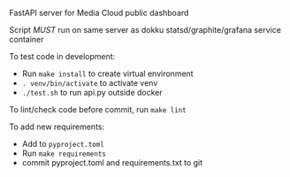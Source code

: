 FastAPI server for Media Cloud public dashboard

Script *MUST* run on same server as dokku statsd/graphite/grafana service container

To test code in development:
* Run `make install` to create virtual environment
* `. venv/bin/activate` to activate venv
* `./test.sh` to run api.py outside docker

To lint/check code before commit, run `make lint`

To add new requirements:
* Add to `pyproject.toml`
* Run `make requirements`
* commit pyproject.toml and requirements.txt to git
